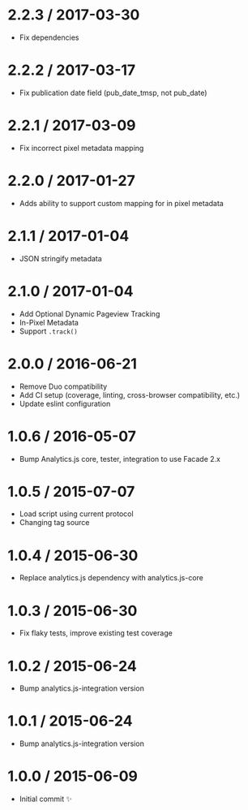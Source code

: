 2.2.3 / 2017-03-30
==================

  * Fix dependencies 

2.2.2 / 2017-03-17
==================

  * Fix publication date field (pub_date_tmsp, not pub_date)

2.2.1 / 2017-03-09
==================

  * Fix incorrect pixel metadata mapping 

2.2.0 / 2017-01-27
==================

  * Adds ability to support custom mapping for in pixel metadata 

2.1.1 / 2017-01-04
==================

  * JSON stringify metadata

2.1.0 / 2017-01-04
==================

  * Add Optional Dynamic Pageview Tracking
  * In-Pixel Metadata
  * Support `.track()`

2.0.0 / 2016-06-21
==================

  * Remove Duo compatibility
  * Add CI setup (coverage, linting, cross-browser compatibility, etc.)
  * Update eslint configuration

1.0.6 / 2016-05-07
==================

  * Bump Analytics.js core, tester, integration to use Facade 2.x

1.0.5 / 2015-07-07
==================

  * Load script using current protocol
  * Changing tag source

1.0.4 / 2015-06-30
==================

  * Replace analytics.js dependency with analytics.js-core

1.0.3 / 2015-06-30
==================

  * Fix flaky tests, improve existing test coverage

1.0.2 / 2015-06-24
==================

  * Bump analytics.js-integration version

1.0.1 / 2015-06-24
==================

  * Bump analytics.js-integration version

1.0.0 / 2015-06-09
==================

  * Initial commit :sparkles:
